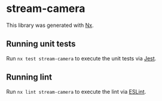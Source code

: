 # stream-camera

This library was generated with [Nx](https://nx.dev).

## Running unit tests

Run `nx test stream-camera` to execute the unit tests via [Jest](https://jestjs.io).

## Running lint

Run `nx lint stream-camera` to execute the lint via [ESLint](https://eslint.org/).
